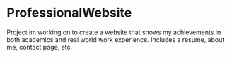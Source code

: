 # ProfessionalWebsite
Project im working on to create a website that shows my achievements in both academics and real world work experience.
Includes a resume, about me, contact page, etc. 
